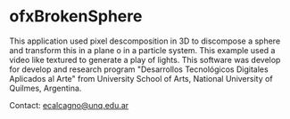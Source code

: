 # ofxBrokenSphere
This application used pixel descomposition in 3D to discompose a sphere and transform this in a plane o in a particle system. This example used a video like textured to generate a play of lights. This software was develop for develop and research program "Desarrollos Tecnológicos Digitales Aplicados al Arte" from University School of Arts, National University of Quilmes, Argentina.

Contact: ecalcagno@unq.edu.ar
